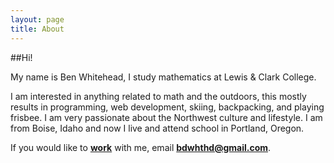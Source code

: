 ```yaml
---
layout: page
title: About
---
```

##Hi!

<div class="message">
	My name is Ben Whitehead, I study mathematics at Lewis & Clark College.
</div>

I am interested in anything related to math and the outdoors, this mostly results in programming, web development, skiing, backpacking, and playing frisbee. I am very passionate about the Northwest culture and lifestyle. I am from Boise, Idaho and now I live and attend school in Portland, Oregon.

If you would like to [**work**](/work)</a> with me, email <a href="mailto:bdwhthd@gmail.com">
<strong>bdwhthd@gmail.com</strong></a>.